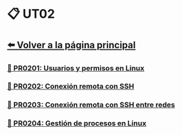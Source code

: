 # 📋 UT02

## [⬅️ Volver a la página principal](../index.md)

### [📄 PR0201: Usuarios y permisos en Linux](pr0201/pr0201.md)

### [📄 PR0202: Conexión remota con SSH](pr0202/pr0202.md)

### [📄 PR0203: Conexión remota con SSH entre redes](pr0203/pr0203.md)

### [📄 PR0204: Gestión de procesos en Linux](pr0204/pr0204.md)